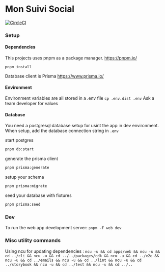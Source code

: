 # Mon Suivi Social

[![CircleCI](https://dl.circleci.com/status-badge/img/gh/inclusion-numerique/mon-suivi-social/tree/main.svg?style=svg)](https://dl.circleci.com/status-badge/redirect/gh/inclusion-numerique/mon-espace-collectivite/tree/main)

### Setup

#### Dependencies

This projects uses pnpm as a package manager.
https://pnpm.io/

`pnpm install`


Database client is Prisma https://www.prisma.io/ 

#### Environment

Environment variables are all stored in a .env file
`cp .env.dist .env`
Ask a team developer for values

#### Database

You need a postgresql database setup for usint the app in dev environment.
When setup, add the database connection string in `.env`

start postgres

```sh
pnpm db:start
```

generate the prisma client

```sh
pnpm prisma:generate
```

setup your schema

```sh
pnpm prisma:migrate
```

seed your database with fixtures

```sh
pnpm prisma:seed
```

### Dev

To run the web app development server:
`pnpm -F web dev`

### Misc utility commands

Using ncu for updating dependencies :
`ncu -u && cd apps/web && ncu -u && cd ../cli && ncu -u && cd ../../packages/cdk && ncu -u && cd ../e2e && ncu -u && cd ../emails && ncu -u && cd ../lint && ncu -u && cd ../storybook && ncu -u && cd ../test && ncu -u && cd ../..`
